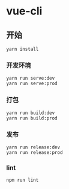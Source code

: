 # vue-cli

## 开始

```
yarn install
```

### 开发环境

```
yarn run serve:dev
yarn run serve:prod
```

### 打包

```
yarn run build:dev
yarn run build:prod
```

### 发布

```
yarn run release:dev
yarn run release:prod
```

### lint

```
npm run lint
```
